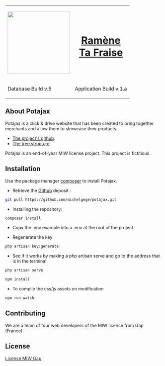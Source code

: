 <table>
    <tr>
        <th>
            <p>
                <a href="#" target="_blank">
                    <img src="https://cdn.discordapp.com/attachments/797043362620244018/801386784860536832/Fichier_8.svg" width="200">
                </a>
            </p>
        </th>
        <th>
            <a href="#" target="_blank">
                <h1>Ramène<br> Ta Fraise</h1>
            </a>
        </th>
    </tr>                
    <tr>
        <td>
             <p>Database Build <span>v.5</span></p>   
        </td>
        <td>
            <p>Application Build <span>v.1.a</span></p>
        </td>
    </tr>
</table>

## About Potajax

Potajax is a click & drive website that has been created to bring together merchants and allow them to showcase their products.

- [The project's github]( https://github.com/michelgege/potajax).
- [The tree structure](https://www.gloomaps.com/TbiHfRexTZ).

Potajax is an end-of-year MIW license project. This project is fictitious.

## Installation

Use the package manager [composer](https://getcomposer.org/) to install Potajax.

- Retrieve the [Github](https://github.com/michelgege/potajax.git) deposit :
```bash
git pull https://github.com/michelgege/potajax.git
```

- Installing the repository:
```bash
composer install
```
- Copy the .env example into a .env at the root of the project.


- Regenerate the key
```bash
php artisan key:generate
```

- See if it works by making a php artisan serve and go to the address that is in the terminal
```bash
php artisan serve
```

```bash
npm install
```

- To compile the css/js assets on modification
```bash
npm run watch 
```
## Contributing
We are a team of four web developers of the MIW license from Gap (France)


## License
[License MIW Gap](http://www.gap.univ-mrs.fr/miw/)
